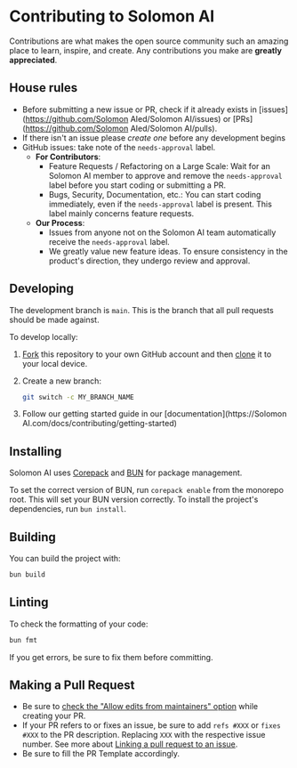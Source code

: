# Contributing to Solomon AI

Contributions are what makes the open source community such an amazing place to learn, inspire, and create. Any contributions you make are **greatly appreciated**.

## House rules

- Before submitting a new issue or PR, check if it already exists in [issues](https://github.com/Solomon AIed/Solomon AI/issues) or [PRs](https://github.com/Solomon AIed/Solomon AI/pulls).
- If there isn't an issue please _create one_ before any development begins
- GitHub issues: take note of the `needs-approval` label.
  - **For Contributors**:
    - Feature Requests / Refactoring on a Large Scale: Wait for an Solomon AI member to approve and remove the `needs-approval` label before you start coding or submitting a PR.
    - Bugs, Security, Documentation, etc.: You can start coding immediately, even if the `needs-approval` label is present. This label mainly concerns feature requests.
  - **Our Process**:
    - Issues from anyone not on the Solomon AI team automatically receive the `needs-approval` label.
    - We greatly value new feature ideas. To ensure consistency in the product's direction, they undergo review and approval.

## Developing

The development branch is `main`. This is the branch that all pull
requests should be made against.

To develop locally:

1. [Fork](https://help.github.com/articles/fork-a-repo/) this repository to your
   own GitHub account and then
   [clone](https://help.github.com/articles/cloning-a-repository/) it to your local device.
2. Create a new branch:

   ```sh
   git switch -c MY_BRANCH_NAME
   ```

3. Follow our getting started guide in our [documentation](https://Solomon AI.com/docs/contributing/getting-started)

## Installing

Solomon AI uses [Corepack](https://nodejs.org/api/corepack.html) and [BUN](https://bun.io/) for package management.

To set the correct version of BUN, run `corepack enable` from the monorepo root. This will set your BUN
version correctly. To install the project's dependencies, run `bun install`.

## Building

You can build the project with:

```bash
bun build
```

## Linting

To check the formatting of your code:

```sh
bun fmt
```

If you get errors, be sure to fix them before committing.

## Making a Pull Request

- Be sure to [check the "Allow edits from maintainers" option](https://docs.github.com/en/pull-requests/collaborating-with-pull-requests/working-with-forks/allowing-changes-to-a-pull-request-branch-created-from-a-fork) while creating your PR.
- If your PR refers to or fixes an issue, be sure to add `refs #XXX` or `fixes #XXX` to the PR description. Replacing `XXX` with the respective issue number. See more about [Linking a pull request to an issue](https://docs.github.com/en/issues/tracking-your-work-with-issues/linking-a-pull-request-to-an-issue).
- Be sure to fill the PR Template accordingly.
